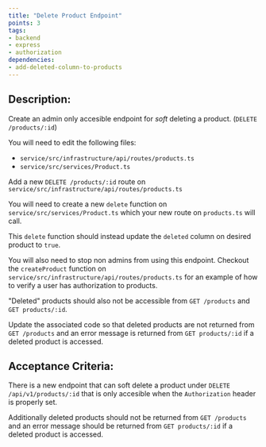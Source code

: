 ```yaml
---
title: "Delete Product Endpoint"
points: 3
tags: 
- backend
- express
- authorization
dependencies:
- add-deleted-column-to-products
---
```


## Description:

Create an admin only accesible endpoint for *soft* deleting a product. (`DELETE /products/:id`)

You will need to edit the following files:
- `service/src/infrastructure/api/routes/products.ts`
- `service/src/services/Product.ts`

Add a new `DELETE /products/:id` route on `service/src/infrastructure/api/routes/products.ts`

You will need to create a new `delete` function on `service/src/services/Product.ts` which your new route on `products.ts` will call.

This `delete` function should instead update the `deleted` column on desired product to `true`.

You will also need to stop non admins from using this endpoint. Checkout the `createProduct` function on `service/src/infrastructure/api/routes/products.ts` for an example of how to verify a user has authorization to products.

"Deleted" products should also not be accessible from `GET /products` and `GET products/:id`. 

Update the associated code so that deleted products are not returned from `GET /products` and an error message is returned from `GET products/:id` if a deleted product is accessed.

## Acceptance Criteria:

There is a new endpoint that can soft delete a product under `DELETE /api/v1/products/:id` that is only accesible when the `Authorization` header is properly set.

Additionally deleted products should not be returned from `GET /products` and an error message should be returned from `GET products/:id` if a deleted product is accessed.